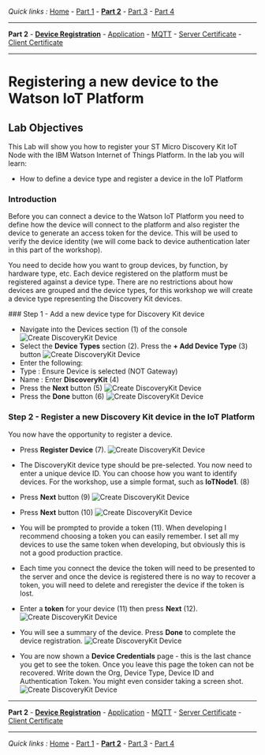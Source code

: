 *Quick links :*
[Home](/README.md) - [Part 1](../part1/README.md) - [**Part 2**](../part2/README.md) - [Part 3](../part3/README.md) - [Part 4](../part4/README.md)
***
**Part 2** - [**Device Registration**](DEVICE.md) - [Application](APP.md) - [MQTT](MQTT.md) - [Server Certificate](CERT1.md) - [Client Certificate](CERT2.md)
***

# Registering a new device to the Watson IoT Platform

## Lab Objectives

This Lab will show you how to register your ST Micro Discovery Kit IoT Node with the IBM Watson Internet of Things Platform.  In the lab you will learn:

- How to define a device type and register a device in the IoT Platform

### Introduction

Before you can connect a device to the Watson IoT Platform you need to define how the device will connect to the platform and also register the device to generate an access token for the device.  This will be used to verify the device identity (we will come back to device authentication later in this part of the workshop).

You need to decide how you want to group devices, by function, by hardware type, etc.  Each device registered on the platform must be registered against a device type.  There are no restrictions about how devices are grouped and the device types, for this workshop we will create a device type representing the Discovery Kit devices.

### Step 1 - Add a new device type for Discovery Kit device

- Navigate into the Devices section (1) of the console
![Create DiscoveryKit Device](screenshots/IoTP-Devices.png)
- Select the **Device Types** section (2).  Press the **+ Add Device Type** (3) button
![Create DiscoveryKit Device](screenshots/IoTP-DeviceType.png)
- Enter the following:
 - Type : Ensure Device is selected (NOT Gateway)
 - Name : Enter **DiscoveryKit** (4)
- Press the **Next** button (5)
![Create DiscoveryKit Device](screenshots/IoTP-DeviceType-Create.png)
- Press the **Done** button (6)
![Create DiscoveryKit Device](screenshots/IoTP-DeviceType-Done.png)

### Step 2 - Register a new Discovery Kit device in the IoT Platform

You now have the opportunity to register a device.
- Press **Register Device** (7).
![Create DiscoveryKit Device](screenshots/IoTP-DeviceRegister.png)
- The DiscoveryKit device type should be pre-selected.  You now need to enter a unique device ID.  You can choose how you want to identify devices.  For the workshop, use a simple format, such as **IoTNode1**. (8)
- Press **Next** button (9)
![Create DiscoveryKit Device](screenshots/IoTP-DeviceName.png)
- Press **Next** button (10)
![Create DiscoveryKit Device](screenshots/IoTP-DeviceInfo.png)
- You will be prompted to provide a token (11). When developing I recommend choosing a token you can easily remember.  I set all my devices to use the same token when developing, but obviously this is not a good production practice.

- Each time you connect the device the token will need to be presented to the server and once the device is registered there is no way to recover a token, you will need to delete and reregister the device if the token is lost.

- Enter a **token** for your device (11) then press **Next** (12).
![Create DiscoveryKit Device](screenshots/IoTP-DeviceToken.png)
- You will see a summary of the device.  Press **Done** to complete the device registration.
![Create DiscoveryKit Device](screenshots/IoTP-DeviceSummary.png)
- You are now shown a **Device Credentials** page - this is the last chance you get to see the token.  Once you leave this page the token can not be recovered. Write down the Org, Device Type, Device ID and Authentication Token. You might even consider taking a screen shot.
![Create DiscoveryKit Device](screenshots/IoTP-DeviceCreds.png)


***
**Part 2** - [**Device Registration**](DEVICE.md) - [Application](APP.md) - [MQTT](MQTT.md) - [Server Certificate](CERT1.md) - [Client Certificate](CERT2.md)
***
*Quick links :*
[Home](/README.md) - [Part 1](../part1/README.md) - [**Part 2**](../part2/README.md) - [Part 3](../part3/README.md) - [Part 4](../part4/README.md)
